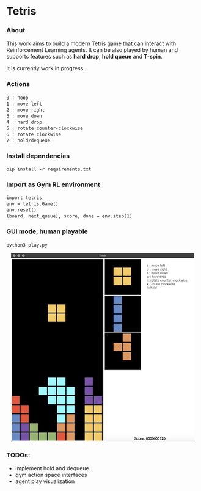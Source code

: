 # Tetris

### About

This work aims to build a modern Tetris game that can interact with Reinforcement Learning agents. It can be also played by human and supports features such as **hard** **drop**, **hold** **queue** and **T-spin**.

It is currently work in progress.

### Actions

    0 : noop
    1 : move left
    2 : move right
    3 : move down
    4 : hard drop
    5 : rotate counter-clockwise
    6 : rotate clockwise
    7 : hold/dequeue

### Install dependencies

    pip install -r requirements.txt

### Import as Gym RL environment

    import tetris
    env = tetris.Game()
    env.reset()
    (board, next_queue), score, done = env.step(1)

### GUI mode, human playable

    python3 play.py

<p align="center">
  <img src="/imgs/gui.jpg" alt="GUI"/>
</p>

### TODOs:

- implement hold and dequeue
- gym action space interfaces
- agent play visualization
